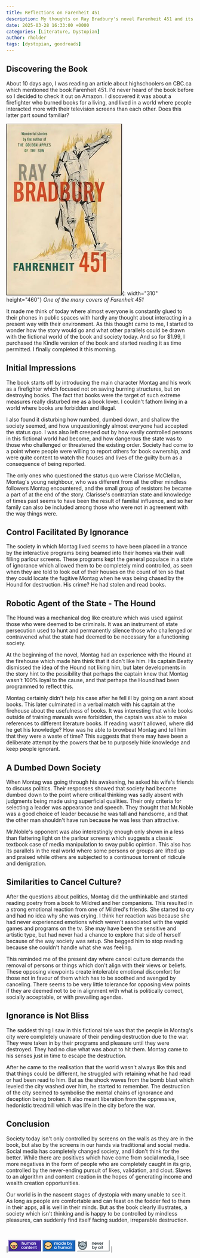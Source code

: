 ```yaml
---
title: Reflections on Farenheit 451
description: My thoughts on Ray Bradbury's novel Farenheit 451 and its parallels with life today
date: 2025-03-28 16:33:00 +0000
categories: [Literature, Dystopian]
author: rholder
tags: [dystopian, goodreads]
---
```



## Discovering the Book

About 10 days ago, I was reading an article about highschoolers on CBC.ca which mentioned the book Farenheit 451. I'd never heard of the book before so I decided to check it out on Amazon. I discovered it was about a firefighter who burned books for a living, and lived in a world where people interacted more with their television screens than each other. Does this latter part sound familiar?

![Farenheit_451](/assets/posts/20250328/Farenheit_451_Cover.jpg){: width="310" height="460"}
_One of the many covers of Farenheit 451_

It made me think of today where almost everyone is constantly glued to their phones in public spaces with hardly any thought about interacting in a present way with their environment. As this thought came to me, I started to wonder how the story would go and what other parallels could be drawn with the fictional world of the book and society today. And so for $1.99, I purchased the Kindle version of the book and started reading it as time permitted. I finally completed it this morning. 

## Initial Impressions
The book starts off by introducing the main character Montag and his work as a firefighter which focused not on saving burning structures, but on destroying books. The fact that books were the target of such extreme measures really disturbed me as a book lover. I couldn't fathom living in a world where books are forbidden and illegal. 

I also found it disturbing how numbed, dumbed down, and shallow the society seemed, and how unquestioningly almost everyone had accepted the status quo. I was also left creeped out by how easily controlled persons in this fictional world had become, and how dangerous the state was to those who challenged or threatened the existing order. Society had come to a point where people were willing to report others for book ownership, and were quite content to watch the houses and lives of the guilty burn as a consequence of being reported. 

The only ones who questioned the status quo were Clarisse McClellan, Montag's young neighbour, who was different from all the other mindless followers Montag encountered, and the small group of resistors he became a part of at the end of the story. Clarisse's contratrian state and knowledge of times past seems to have been the result of familial influence, and so her family can also be included among those who were not in agreement with the way things were.

## Control Facilitated By Ignorance

The society in which Montag lived seems to have been placed in a trance by the interactive programs being beamed into their homes via their wall filling parlour screens. These programs kept the general populace in a state of ignorance which allowed them to be completely mind controlled, as seen when they are told to look out of their houses on the count of ten so that they could locate the fugitive Montag when he was being chased by the Hound for destruction. His crime? He had stolen and read books.

## Robotic Agent of the State - The Hound

The Hound was a mechanical dog like creature which was used against those who were deemed to be criminals. It was an instrument of state persecution used to hunt and permanently silence those who challenged or contravened what the state had deemed to be necessary for a functioning society.

At the beginning of the novel, Montag had an experience with the Hound at the firehouse which made him think that it didn't like him. His captain Beatty dismissed the idea of the Hound not liking him, but later developments in the story hint to the possibility that perhaps the captain knew that Montag wasn't 100% loyal to the cause, and that perhaps the Hound had been programmed to reflect this. 

Montag certainly didn't help his case after he fell ill by going on a rant about books. This later culminated in a verbal match with his captain at the firehouse about the usefulness of books. It was interesting that while books outside of training manuals were forbidden, the captain was able to make references to different literature books. If reading wasn't allowed, where did he get his knowledge? How was he able to browbeat Montag and tell him that they were a waste of time? This suggests that there may have been a deliberate attempt by the powers that be to purposely hide knowledge and keep people ignorant.

## A Dumbed Down Society

When Montag was going through his awakening, he asked his wife's friends to discuss politics. Their responses showed that society had become dumbed down to the point where critical thinking was sadly absent with judgments being made using superficial qualities. Their only criteria for selecting a leader was appearance and speech. They thought that Mr.Noble was a good choice of leader because he was tall and handsome, and that the other man shouldn't have run because he was less than attractive.

Mr.Noble's opponent was also interestingly enough only shown in a less than flattering light on the parlour screens which suggests a classic textbook case of media manipulation to sway public opintion. This also has its parallels in the real world where some persons or groups are lifted up and praised while others are subjected to a continuous torrent of ridicule and denigration.

## Similarities to Cancel Culture?

After the questions about politics, Montag did the unthinkable and started reading poetry from a book to Mildred and her companions. This resulted in a strong emotional reaction from one of Mildred's friends. She started to cry and had no idea why she was crying. I think her reaction was because she had never experienced emotions which weren't associated with the vapid games and programs on the tv. She may have been the sensitive and artistic type, but had never had a chance to explore that side of herself because of the way society was setup. She begged him to stop reading because she couldn't handle what she was feeling.

This reminded me of the present day where cancel culture demands the removal of persons or things which don't align with their views or beliefs. These opposing viewpoints create intolerable emotional discomfort for those not in favour of them which has to be soothed and avenged by canceling. There seems to be very little tolerance for opposing view points if they are deemed not to be in alignment with what is politically correct, socially acceptable, or with prevailing agendas.


## Ignorance is Not Bliss

The saddest thing I saw in this fictional tale was that the people in Montag's city were completely unaware of their pending destruction due to the war. They were taken in by their programs and pleasure until they were destroyed. They had no clue what was about to hit them. Montag came to his senses just in time to escape the destruction. 

After he came to the realisation that the world wasn't always like this and that things could be different, he struggled with retaining what he had read or had been read to him. But as the shock waves from the bomb blast which leveled the city washed over him, he started to remember. The destruction of the city seemed to symbolise the mental chains of ignorance and deception being broken. It also meant liberation from the oppressive, hedonistic treadmill which was life in the city before the war.

## Conclusion

Society today isn't only controlled by screens on the walls as they are in the book, but also by the screens in our hands via traditional and social media. Social media has completely changed society, and I don't think for the better. While there are positives which have come from social media, I see more negatives in the form of people who are completely caught in its grip, controlled by the never-ending pursuit of likes, validation, and clout. Slaves to an algorithm and content creation in the hopes of generating income and wealth creation opportunities.

Our world is in the nascent stages of dystopia with many unable to see it. As long as people are comfortable and can feast on the fodder fed to them in their apps, all is well in their minds. But as the book clearly illustrates, a society which isn't thinking and is happy to be controlled by mindless pleasures, can suddenly find itself facing sudden, irreparable destruction.


<br>

|![HumanContent](/assets/posts/badges/HumanContent_08.png) ![MadeByAHuman](/assets/posts/badges/MadeByAHuman_07.png) ![NeverByAI](/assets/posts/badges/NeverByAi_01.png) | 

